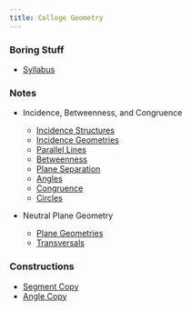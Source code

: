```yaml
---
title: College Geometry
---
```


### Boring Stuff

* [Syllabus](/pdf/classes/geom/syllabus.pdf)

### Notes

* Incidence, Betweenness, and Congruence
    * [Incidence Structures](/pdf/classes/geom/notes/01-incidence-structures.pdf)
    * [Incidence Geometries](/pdf/classes/geom/notes/02-incidence-geometries.pdf)
    * [Parallel Lines](/pdf/classes/geom/notes/03-parallel-lines.pdf)
    * [Betweenness](/pdf/classes/geom/notes/04-betweenness.pdf)
    * [Plane Separation](/pdf/classes/geom/notes/05-plane-separation.pdf)
    * [Angles](/pdf/classes/geom/notes/06-angles.pdf)
    * [Congruence](/pdf/classes/geom/notes/07-congruence.pdf)
    * [Circles](/pdf/classes/geom/notes/08-circles.pdf)

* Neutral Plane Geometry
    * [Plane Geometries](/pdf/classes/geom/notes/09-plane-geometries.pdf)
    * [Transversals](/pdf/classes/geom/notes/10-transversals.pdf)

### Constructions

* [Segment Copy](/pdf/classes/geom/sketch/segment-copy-construction.gsp)
* [Angle Copy](/pdf/classes/geom/sketch/angle-copy-construction.gsp)
